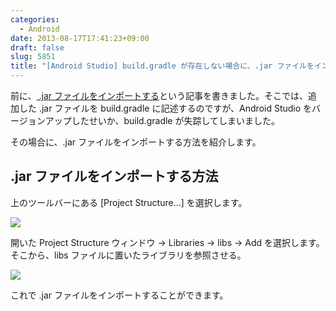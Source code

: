 ```yaml
---
categories:
  - Android
date: 2013-08-17T17:41:23+09:00
draft: false
slug: 5851
title: "[Android Studio] build.gradle が存在しない場合に、.jar ファイルをインポートする方法"
---
```


前に、[ .jar ファイルをインポートする](http://rakuishi.com/archives/5768/)という記事を書きました。そこでは、追加した .jar ファイルを build.gradle に記述するのですが、Android Studio をバージョンアップしたせいか、build.gradle が失踪してしまいました。

その場合に、.jar ファイルをインポートする方法を紹介します。

## .jar ファイルをインポートする方法

上のツールバーにある [Project Structure…] を選択します。

![](/images/2013/08/5851_1.png)

開いた Project Structure ウィンドウ → Libraries → libs → Add を選択します。そこから、libs ファイルに置いたライブラリを参照させる。

![](/images/2013/08/5851_2.png)

これで .jar ファイルをインポートすることができます。

